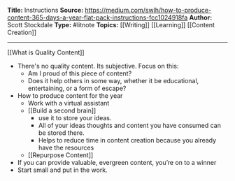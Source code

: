 ---
---
**Title:** Instructions
**Source:** https://medium.com/swlh/how-to-produce-content-365-days-a-year-flat-pack-instructions-fcc1024918fa
**Author:** Scott Stockdale
**Type:** #litnote 
**Topics:** [[Writing]] [[Learning]] [[Content Creation]]
 
----
[[What is Quality Content]]
- There's no quality content. Its subjective. Focus on this:
	- Am I proud of this piece of content?
	- Does it help others in some way, whether it be educational, entertaining, or a form of escape?
- How to produce content for the year
	- Work with a virtual assistant
	- [[Build a second brain]]
		- use it to store your ideas.
		- All of your ideas thoughts and content you have consumed can be stored there.
		- Helps to reduce time in content creation because you already have the resources
	- [[Repurpose Content]]
- If you can provide valuable, evergreen content, you’re on to a winner
- Start small and put in the work.